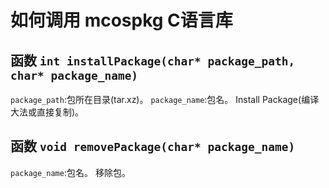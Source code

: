 # 如何调用 mcospkg C语言库
## 函数 `int installPackage(char* package_path, char* package_name)`
`package_path`:包所在目录(tar.xz)。
`package_name`:包名。
Install Package(编译大法或直接复制)。
## 函数 `void removePackage(char* package_name)`
`package_name`:包名。
移除包。
